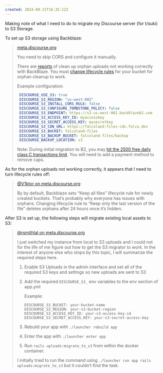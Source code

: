 ```yaml
---
created: 2024-09-21T16:35:12Z
---
```


Making note of what I need to do to migrate my Discourse server (for t/suki) to S3 Storage.

To set up S3 storage using Backblaze:

> [meta.discourse.org](https://meta.discourse.org/t/configure-an-s3-compatible-object-storage-provider-for-uploads/148916#backblaze-b2-cloud-storage-8):
>
> You need to skip CORS and configure it manually.
>
> There are [reports](https://meta.discourse.org/t/backblaze-s3-issue-duplicated-uploads-after-delete/183313) of clean up orphan uploads not working correctly with BackBlaze. You must [change lifecycle rules](https://meta.discourse.org/t/backblaze-s3-issue-duplicated-uploads-after-delete/183313/13) for your bucket for orphan cleanup to work.
>
> Example configuration:
>
> ```yaml
>  DISCOURSE_USE_S3: true
>  DISCOURSE_S3_REGION: "us-west-002"
>  DISCOURSE_S3_INSTALL_CORS_RULE: false
>  DISCOURSE_S3_CONFIGURE_TOMBSTONE_POLICY: false
>  DISCOURSE_S3_ENDPOINT: https://s3.us-west-002.backblazeb2.com
>  DISCOURSE_S3_ACCESS_KEY_ID: myaccesskey
>  DISCOURSE_S3_SECRET_ACCESS_KEY: mysecretkey
>  DISCOURSE_S3_CDN_URL: https://falcoland-files-cdn.falco.dev
>  DISCOURSE_S3_BUCKET: falcoland-files
>  DISCOURSE_S3_BACKUP_BUCKET: falcoland-files/backup
>  DISCOURSE_BACKUP_LOCATION: s3
> ```
>
> Note: During initial migration to B2, you may [hit the 2500 free daily class C transactions limit](https://meta.discourse.org/t/high-usage-of-s3-head-bucket-requests-during-initial-migration/268447). You will need to add a payment method to remove caps.

As for the orphan uploads not working correctly, it appears that I need to turn lifecycle rules off:

> [@V1ktor on meta.discourse.org](https://meta.discourse.org/t/backblaze-s3-issue-duplicated-uploads-after-delete/183313/13):
>
> By by default, Backblaze sets “Keep all files” lifecycle rule for newly created buckets. That’s probably why everyone has issues with orphans. Changing lifecycle rule to “Keep only the last version of the file” deletes orphans after 24 hours once it’s hidden.

After S3 is set up, the following steps will migrate existing local assets to S3:

> [@rsmithlal on meta.discourse.org](https://meta.discourse.org/t/how-to-migrate-old-uploads-to-s3/134898/4)
>
> I just switched my instance from local to S3 uploads and I could not for the life of me figure out how to get the S3 migrator to work. In the interest of anyone else who stops by this topic, I will summarize the required steps here.
>
> 1. Enable S3 Uploads in the admin interface and set all of the required S3 keys and settings so new uploads are sent to S3
> 2. Add the required `DISCOURSE_S3_` env variables to the env section of app.yml  
>
>     Example:
>
>     ```
>     DISCOURSE_S3_BUCKET: your-bucket-name
>     DISCOURSE_S3_REGION: your-s3-bucket-region
>     DISCOURSE_S3_ACCESS_KEY_ID: your-s3-access-key-id
>     DISCOURSE_S3_SECRET_ACCESS_KEY: your-s3-secret-access-key
>     ```
>
> 3. Rebuild your app with `./launcher rebuild app`
> 4. Enter the app with `./launcher enter app`
> 5. Run `rails uploads:migrate_to_s3` from within the docker container.
>
> I initially tried to run the command using `./launcher run app rails uploads:migrate_to_s3` but it couldn’t find the task.
